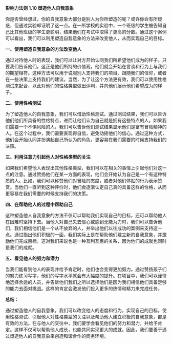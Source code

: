**影响力法则 1.10 塑造他人自我意象**

你是否曾经想过，你的自我意象大部分是别人为你所塑造的呢？或许你会有所疑惑，但通过实验却证明了这一点。在一所学校的实验中，一个班级的学生被告知自己比其他班级的学生更聪明，结果他们在考试中取得了更高的分数。通过这个案例可以看出，我们可以利用塑造自我意象的方法来改变他人，从而实现自己的目标。

**一、使用塑造自我意象的方法改变他人**

通过对待他人时的表现，我们可以让对方开始认同我们所希望他们成为的样子。只要我们告诉他们，这正是他们所持的价值观，他们就会开始在言谈和行为上与我们的期望相符。这种方法可以用于说服别人支持我们的项目、跟随我们的信仰，或者在一些决策上支持我们的建议。当然，为了让这个方法更有效，我们可以使用性格测试来配合，以此对他们的性格类型做出评判，并向他们展示他们希望成为的样子。

**二、使用性格测试**

为了塑造他人的自我意象，我们可以借助性格测试。通过测试结果，我们可以告诉他们他们所具备的性格特点，进而让他们认为自己就是拥有这些特点的人。如果我们需要一个不惧风险的人，我们可以告诉他们测试结果显示他们是富有冒险精神的人。在这个过程中，我们需要表现得自信，避免动摇他们的信心。通过这种方式，他们会开始认同并扮演起自己所认为的角色，更容易在我们需要的时候支持我们的决策。

**三、利用注意力引起他人对性格类型的关注**

如果我们希望他人表现出其他性格类型，我们可以在相关的事情上引起他们对这一点的注意。通过赞扬他们在某一方面的表现，他们会开始认为自己是一个有这种特质的人。比如，我们可以称赞他们对冒险的态度，或者对他们体贴的行为表示赞赏。当他们一直听到这种评价时，他们会逐渐认定自己真的具备这样的性格，从而更容易在我们需要的时候支持我们的决策。

**四、在帮助他人的过程中帮助自己**

这种塑造他人自我意象的方法不仅可以帮助我们实现自己的目标，还可以帮助他人在困难时坚持下去。当他人对自己失去信心或感到无能为力时，我们可以告诉他们，我们相信他们是一个从不放弃的人，并举出他们以往成功的案例来支持这一点。通过指出他们积极的一面，我们实际上是在帮助他们建立新的自我意象，并激励他们完成目标。这对我们来说也是一种互利互惠的关系，因为他们的成就也同时是我们的成就。

**五、看见他人的努力和潜力**

当我们能看到他人的表现并给予肯定时，他们也会变得更加努力。通过赞扬孩子们的努力练习写字，他们的写字水平就会有大幅度的提升。在项目中，我们可以谨慎地选择合适的人员，并告诉他们我们之所以选择他们是因为我们相信他们具备足够的能力去面对挑战。这样的肯定会激发他们投入更多的热情和精力来完成任务。

**总结：**

通过塑造他人的自我意象，我们可以改变他人的态度和行为，实现自己的目标。使用性格测试、引起他人对性格类型的关注以及帮助他人建立积极的自我意象，都是有效的方法。在与他人的交往中，我们要学会看见他们的努力和潜力，并给予肯定。这样不仅可以帮助他人成长，也能共同实现更大的成就。因此，我们要善于通过塑造他人的自我意象来创造和谐合作的商务环境。